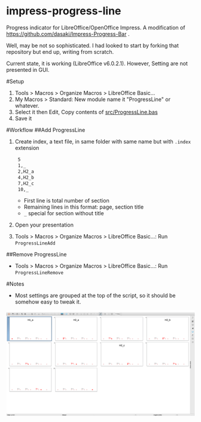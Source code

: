 # impress-progress-line
Progress indicator for LibreOffice/OpenOffice Impress. A modification of https://github.com/dasaki/Impress-Progress-Bar .

Well, may be not so sophisticated. I had looked to start by forking that repository but end up, writing from scratch.

Current state, it is working (LibreOffice v6.0.2.1). However, Setting are not presented in GUI.

#Setup

1. Tools > Macros > Organize Macros > LibreOffice Basic...
1. My Macros > Standard: New module name it "ProgressLine" or whatever.
1. Select it then Edit, Copy contents of [src/ProgressLine.bas](src/ProgressLine.bas)
1. Save it

#Workflow
##Add ProgressLine
1. Create index, a text file, in same folder with same name but with `.index` extension

        5
        1,_
        2,H2_a
        4,H2_b
        7,H2_c
        10,_

   - First line is total number of section
   - Remaining lines in this format: page, section title
   - `_` special for section without title

1. Open your presentation
1. Tools > Macros > Organize Macros > LibreOffice Basic...: Run `ProgressLineAdd`

##Remove ProgressLine

- Tools > Macros > Organize Macros > LibreOffice Basic...: Run `ProgressLineRemove`

#Notes

- Most settings are grouped at the top of the script, so it should be somehow easy to tweak it.


![screen shot - LibreOffice-OpenOffice Impress-Presentation Progress Bar with Sections Top Outline](doc/screenshot_01.png)
